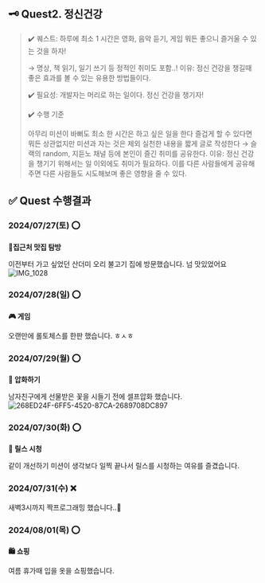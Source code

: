 ## 🗝️ Quest2. 정신건강
>
> ✔️ 퀘스트: 하루에 최소 1 시간은 영화, 음악 듣기, 게임 뭐든 좋으니 즐거울 수 있는 것을 하자!
>
> → 명상, 책 읽기, 일기 쓰기 등 정적인 취미도 포함..!
> 이유: 정신 건강을 챙길때 좋은 효과를 볼 수 있는 유용한 방법들이다.
>
> ✔️ 필요성: 개발자는 머리로 하는 일이다. 정신 건강을 챙기자!
> 
> ✔️ 수행 기준
>
> 아무리 미션이 바뻐도 최소 한 시간은 하고 싶은 일을 한다
> 즐겁게 할 수 있다면 뭐든 상관없지만 미션과 자는 것은 제외
> 실천한 내용을 짧게 글로 작성한다
> → 슬랙의 random, 지듣노 채널 등에 본인이 즐긴 취미를 공유한다.
> 이유: 정신 건강을 챙기기 위해서는 일 이외에도 취미가 필요하다. 이를 다른 사람들에게 공유해주면 다른 사람들도 시도해보며 좋은 영향을 줄 수 있다.

## ✅ Quest 수행결과
### 2024/07/27(토) ⭕️
**🍴집근처 맛집 탐방**

이전부터 가고 싶었던 산더미 오리 불고기 집에 방문했습니다. 넘 맛있었어요
![IMG_1028](https://github.com/user-attachments/assets/7b55393a-8175-4276-a4fa-c28df8448489)

### 2024/07/28(일) ⭕️
**🎮 게임**

오랜만에 롤토체스를 한판 했습니다. ㅎㅅㅎ

### 2024/07/29(월) ⭕️
**🌷 압화하기**

남자친구에게 선물받은 꽃을 시들기 전에 셀프압화 했습니다.
![268ED24F-6FF5-4520-87CA-2689708DC897](https://github.com/user-attachments/assets/fdb38507-a17f-413c-b874-f1000f251533)

### 2024/07/30(화) ⭕️
**📱 릴스 시청** 

같이 개선하기 미션이 생각보다 일찍 끝나서 릴스를 시청하는 여유를 즐겼습니다.

### 2024/07/31(수) ❌

새벽3시까지 짝프로그래밍 했습니다..🥺

### 2024/08/01(목) ⭕️
**🛍️ 쇼핑**

여름 휴가때 입을 옷을 쇼핑했습니다.

